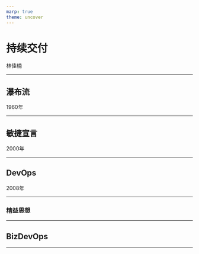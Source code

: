 ```yaml
---
marp: true
theme: uncover
---
```


# 持续交付

林佳楠

---

## 瀑布流

1960年

---

## 敏捷宣言

2000年

---

## DevOps

2008年

---

### 精益思想

---

## BizDevOps

---

 

